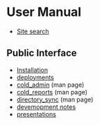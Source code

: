 
# User Manual

- [Site search](search.md)

## Public Interface

- [Installation](INSTALL.md)
- [deployments](deployment.md)
- [cold_admin](cold_admin.1.md) (man page)
- [cold_reports](cold_reports.1.md) (man page)
- [directory_sync](directory_sync.1.md) (man page)
- [devemopment notes](development_notes.md)
- [presentations](presentations/)


